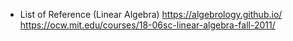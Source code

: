 - List of Reference (Linear Algebra)
https://algebrology.github.io/
https://ocw.mit.edu/courses/18-06sc-linear-algebra-fall-2011/
